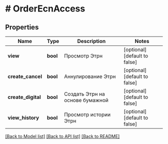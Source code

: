 # # OrderEcnAccess

## Properties

Name | Type | Description | Notes
------------ | ------------- | ------------- | -------------
**view** | **bool** | Просмотр Этрн | [optional] [default to false]
**create_cancel** | **bool** | Аннулирование Этрн | [optional] [default to false]
**create_digital** | **bool** | Создать Этрн на основе бумажной | [optional] [default to false]
**view_history** | **bool** | Просмотр истории Этрн | [optional] [default to false]

[[Back to Model list]](../../README.md#models) [[Back to API list]](../../README.md#endpoints) [[Back to README]](../../README.md)
